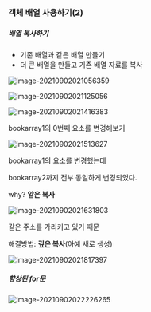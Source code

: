 ### 객체 배열 사용하기(2)



##### 배열 복사하기

- 기존 배열과 같은 배열 만들기
- 더 큰 배열을 만들고 기존 배열 자료를 복사

![image-20210902021056359](C:\Users\multicampus\AppData\Roaming\Typora\typora-user-images\image-20210902021056359.png)

![image-20210902021125056](C:\Users\multicampus\AppData\Roaming\Typora\typora-user-images\image-20210902021125056.png)

![image-20210902021416383](C:\Users\multicampus\AppData\Roaming\Typora\typora-user-images\image-20210902021416383.png)



bookarray1의 0번째 요소를 변경해보기

![image-20210902021513627](C:\Users\multicampus\AppData\Roaming\Typora\typora-user-images\image-20210902021513627.png)



bookarray1의 요소를 변경했는데

bookarray2까지 전부 동일하게 변경되었다.

why? **얕은 복사**

![image-20210902021631803](C:\Users\multicampus\AppData\Roaming\Typora\typora-user-images\image-20210902021631803.png)





같은 주소를 가리키고 있기 때문



해결방법: **깊은 복사**(아예 새로 생성)

![image-20210902021817397](C:\Users\multicampus\AppData\Roaming\Typora\typora-user-images\image-20210902021817397.png)





##### 향상된 for문

![image-20210902022226265](C:\Users\multicampus\AppData\Roaming\Typora\typora-user-images\image-20210902022226265.png)